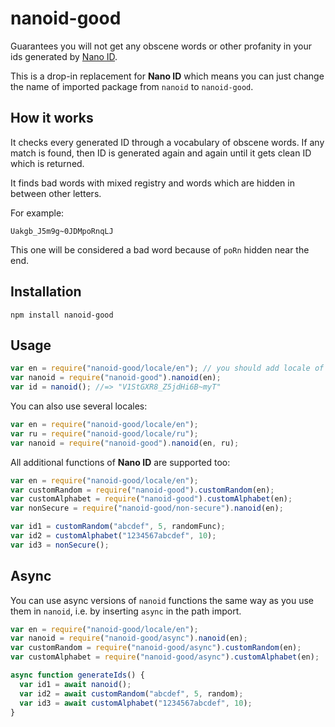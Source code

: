 # nanoid-good

Guarantees you will not get any obscene words or other profanity in your ids generated by [Nano ID](https://github.com/ai/nanoid).

This is a drop-in replacement for **Nano ID** which means you can just change the name of imported package from `nanoid` to `nanoid-good`.

## How it works

It checks every generated ID through a vocabulary of obscene words. If any match is found, then ID is generated again and again until it gets clean ID which is returned.

It finds bad words with mixed registry and words which are hidden in between other letters.

For example:

`Uakgb_J5m9g~0JDMpoRnqLJ`

This one will be considered a bad word because of `poRn` hidden near the end.

## Installation

```shell
npm install nanoid-good
```

## Usage

```js
var en = require("nanoid-good/locale/en"); // you should add locale of your preferred language
var nanoid = require("nanoid-good").nanoid(en);
var id = nanoid(); //=> "V1StGXR8_Z5jdHi6B~myT"
```

You can also use several locales:

```js
var en = require("nanoid-good/locale/en");
var ru = require("nanoid-good/locale/ru");
var nanoid = require("nanoid-good").nanoid(en, ru);
```

All additional functions of **Nano ID** are supported too:

```js
var en = require("nanoid-good/locale/en");
var customRandom = require("nanoid-good").customRandom(en);
var customAlphabet = require("nanoid-good").customAlphabet(en);
var nonSecure = require("nanoid-good/non-secure").nanoid(en);

var id1 = customRandom("abcdef", 5, randomFunc);
var id2 = customAlphabet("1234567abcdef", 10);
var id3 = nonSecure();
```

## Async

You can use async versions of `nanoid` functions the same way as you use them in `nanoid`, i.e. by inserting `async` in the path import.

```js
var en = require("nanoid-good/locale/en");
var nanoid = require("nanoid-good/async").nanoid(en);
var customRandom = require("nanoid-good/async").customRandom(en);
var customAlphabet = require("nanoid-good/async").customAlphabet(en);

async function generateIds() {
  var id1 = await nanoid();
  var id2 = await customRandom("abcdef", 5, random);
  var id3 = await customAlphabet("1234567abcdef", 10);
}
```
